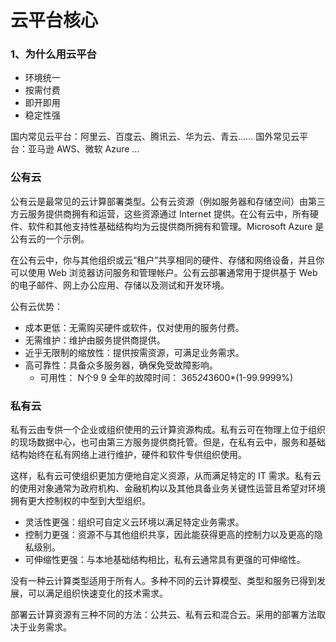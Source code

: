 # 云平台核心

### 1、为什么用云平台
+ 环境统一
+ 按需付费
+ 即开即用
+ 稳定性强


国内常见云平台：阿里云、百度云、腾讯云、华为云、青云......
国外常见云平台：亚马逊 AWS、微软 Azure ...


### 公有云

公有云是最常见的云计算部署类型。公有云资源（例如服务器和存储空间）由第三方云服务提供商拥有和运营，这些资源通过 Internet 提供。在公有云中，所有硬件、软件和其他支持性基础结构均为云提供商所拥有和管理。Microsoft Azure 是公有云的一个示例。

在公有云中，你与其他组织或云“租户”共享相同的硬件、存储和网络设备，并且你可以使用 Web 浏览器访问服务和管理帐户。公有云部署通常用于提供基于 Web 的电子邮件、网上办公应用、存储以及测试和开发环境。

公有云优势：
+ 成本更低：无需购买硬件或软件，仅对使用的服务付费。
+ 无需维护：维护由服务提供商提供。
+ 近乎无限制的缩放性：提供按需资源，可满足业务需求。
+ 高可靠性：具备众多服务器，确保免受故障影响。
    - 可用性： N个9   9   全年的故障时间： 365*24*3600*(1-99.9999%)

### 私有云

私有云由专供一个企业或组织使用的云计算资源构成。私有云可在物理上位于组织的现场数据中心，也可由第三方服务提供商托管。但是，在私有云中，服务和基础结构始终在私有网络上进行维护，硬件和软件专供组织使用。

这样，私有云可使组织更加方便地自定义资源，从而满足特定的 IT 需求。私有云的使用对象通常为政府机构、金融机构以及其他具备业务关键性运营且希望对环境拥有更大控制权的中型到大型组织。

+ 灵活性更强：组织可自定义云环境以满足特定业务需求。
+ 控制力更强：资源不与其他组织共享，因此能获得更高的控制力以及更高的隐私级别。
+ 可伸缩性更强：与本地基础结构相比，私有云通常具有更强的可伸缩性。

没有一种云计算类型适用于所有人。多种不同的云计算模型、类型和服务已得到发展，可以满足组织快速变化的技术需求。

部署云计算资源有三种不同的方法：公共云、私有云和混合云。采用的部署方法取决于业务需求。